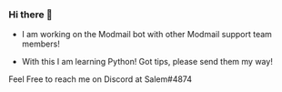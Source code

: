 ### Hi there 👋

- I am working on the Modmail bot with other Modmail support team members!

- With this I am learning Python! Got tips, please send them my way!

Feel Free to reach me on Discord at Salem#4874
<!--
**coleslaw12/coleslaw12** is a ✨ _special_ ✨ repository because its `README.md` (this file) appears on your GitHub profile.

Here are some ideas to get you started:

- 🔭 I’m currently working on ...
- 🌱 I’m currently learning 
- 👯 I’m looking to collaborate on ...
- 🤔 I’m looking for help with ...
- 💬 Ask me about ...
- 📫 How to reach me: ...
- 😄 Pronouns: ...
- ⚡ Fun fact: ...
-->
